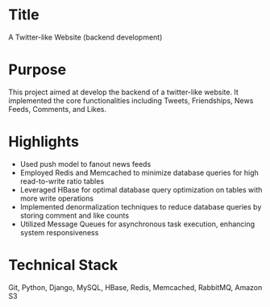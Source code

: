 #  Title
A Twitter-like Website (backend development)

# Purpose
This project aimed at develop the backend of a twitter-like website. It implemented the core functionalities including Tweets, Friendships, News Feeds, Comments, and Likes. 

# Highlights
- Used push model to fanout news feeds
- Employed Redis and Memcached to minimize database queries for high read-to-write ratio tables
- Leveraged HBase for optimal database query optimization on tables with more write operations
- Implemented denormalization techniques to reduce database queries by storing comment and like counts
- Utilized Message Queues for asynchronous task execution, enhancing system responsiveness

# Technical Stack
Git, Python, Django, MySQL, HBase, Redis, Memcached, RabbitMQ, Amazon S3
